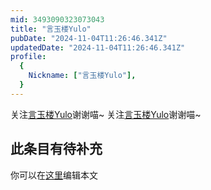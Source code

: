 ```yaml
---
mid: 3493090323073043
title: "言玉楼Yulo"
pubDate: "2024-11-04T11:26:46.341Z"
updatedDate: "2024-11-04T11:26:46.341Z"
profile:
  {
    Nickname: ["言玉楼Yulo"],
  }
---
```


关注[言玉楼Yulo](https://space.bilibili.com/3493090323073043)谢谢喵~ 关注[言玉楼Yulo](https://space.bilibili.com/3493090323073043)谢谢喵~

## 此条目有待补充
你可以在[这里](https://github.com/Yuhanawa/VTuber.ICU/edit/master/src/content/v/言玉楼Yulo/index.md)编辑本文
